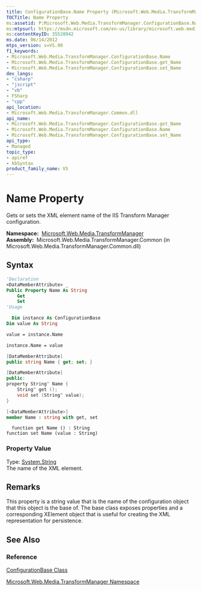 ```yaml
---
title: ConfigurationBase.Name Property (Microsoft.Web.Media.TransformManager)
TOCTitle: Name Property
ms:assetid: P:Microsoft.Web.Media.TransformManager.ConfigurationBase.Name
ms:mtpsurl: https://msdn.microsoft.com/en-us/library/microsoft.web.media.transformmanager.configurationbase.name(v=VS.90)
ms:contentKeyID: 35520942
ms.date: 06/14/2012
mtps_version: v=VS.90
f1_keywords:
- Microsoft.Web.Media.TransformManager.ConfigurationBase.Name
- Microsoft.Web.Media.TransformManager.ConfigurationBase.get_Name
- Microsoft.Web.Media.TransformManager.ConfigurationBase.set_Name
dev_langs:
- "csharp"
- "jscript"
- "vb"
- FSharp
- "cpp"
api_location:
- Microsoft.Web.Media.TransformManager.Common.dll
api_name:
- Microsoft.Web.Media.TransformManager.ConfigurationBase.get_Name
- Microsoft.Web.Media.TransformManager.ConfigurationBase.Name
- Microsoft.Web.Media.TransformManager.ConfigurationBase.set_Name
api_type:
- Managed
topic_type:
- apiref
- kbSyntax
product_family_name: VS
---
```


# Name Property

Gets or sets the XML element name of the IIS Transform Manager configuration.

**Namespace:**  [Microsoft.Web.Media.TransformManager](microsoft-web-media-transformmanager-namespace.md)  
**Assembly:**  Microsoft.Web.Media.TransformManager.Common (in Microsoft.Web.Media.TransformManager.Common.dll)

## Syntax

```vb
'Declaration
<DataMemberAttribute> _
Public Property Name As String
    Get
    Set
'Usage

  Dim instance As ConfigurationBase
Dim value As String

value = instance.Name

instance.Name = value
```

```csharp
[DataMemberAttribute]
public string Name { get; set; }
```

```cpp
[DataMemberAttribute]
public:
property String^ Name {
    String^ get ();
    void set (String^ value);
}
```

``` fsharp
[<DataMemberAttribute>]
member Name : string with get, set
```

```jscript
  function get Name () : String
function set Name (value : String)
```

### Property Value

Type: [System.String](https://msdn.microsoft.com/library/s1wwdcbf)  
The name of the XML element.  

## Remarks

This property is a string value that is the name of the configuration object that this object is the base of. The base class exposes properties and a corresponding XElement object that is useful for creating the XML representation for persistence.

## See Also

### Reference

[ConfigurationBase Class](configurationbase-class-microsoft-web-media-transformmanager.md)

[Microsoft.Web.Media.TransformManager Namespace](microsoft-web-media-transformmanager-namespace.md)

